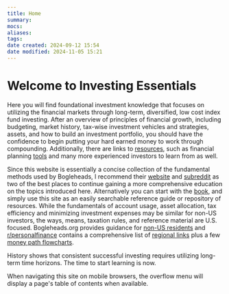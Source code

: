 ```yaml
---
title: Home
summary: 
mocs: 
aliases: 
tags: 
date created: 2024-09-12 15:54
date modified: 2024-11-05 15:21
---
```

# Welcome to Investing Essentials
Here you will find foundational investment knowledge that focuses on utilizing the financial markets through long-term, diversified, low cost index fund investing. After an overview of principles of financial growth, including budgeting, market history, tax-wise investment vehicles and strategies, assets, and how to build an investment portfolio, you should have the confidence to begin putting your hard earned money to work through compounding. Additionally, there are links to [resources](resources/main.md),<!-- #internal_link --> such as financial planning [tools](resources/tools.md)<!-- #internal_link --> and many more experienced investors to learn from as well.

Since this website is essentially a concise collection of the fundamental methods used by Bogleheads, I recommend their [website](https://www.bogleheads.org/index.php) and [subreddit](https://www.reddit.com/r/Bogleheads/?rdt=35841) as two of the best places to continue gaining a more comprehensive education on the topics introduced here. Alternatively you can start with the [book](resources/main.md#digital-and-audiobooks)<!-- #internal_anchor_link -->, and simply use this site as an easily searchable reference guide or repository of resources. While the fundamentals of account usage, asset allocation, tax efficiency and minimizing investment expenses may be similar for non-US investors, the ways, means, taxation rules, and reference material are U.S. focused. Bogleheads.org provides guidance for [non-US residents](https://www.bogleheads.org/wiki/Category:Non-US_domiciles) and [r/personalfinance](https://www.reddit.com/r/personalfinance/wiki/index/) contains a comprehensive list of [regional links](https://www.reddit.com/r/personalfinance/wiki/country_index/) plus a few [money path flowcharts](https://www.reddit.com/r/personalfinance/wiki/commontopics/#wiki_graphical_version).

History shows that consistent successful investing requires utilizing long-term time horizons. The time to start learning is now.

When navigating this site on mobile browsers, the overflow menu will display a page's table of contents when available.